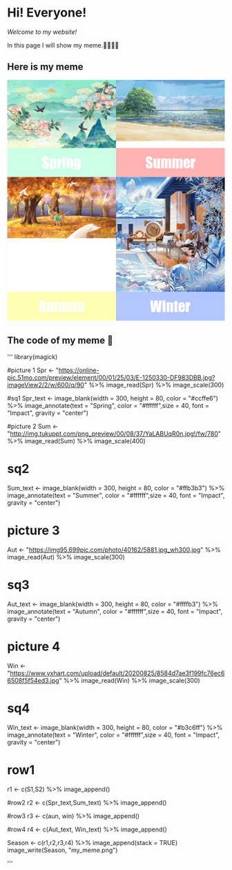 # **Hi! Everyone!** 

*Welcome to my website!* 

In this page I will show my meme.🦄🌺🌸🌼


## Here is my meme 

![](my_meme.png)


## The code of my meme 🌟

'''
library(magick)

#picture 1
Spr <- "https://online-pic.51mo.com/preview/element/00/01/25/03/E-1250330-DF983DBB.jpg?imageView2/2/w/600/q/90" %>%
  image_read(Spr) %>% image_scale(300)

#sq1
Spr_text <- image_blank(width = 300, height = 80, color = "#ccffe6") %>%
  image_annotate(text = "Spring", color = "#ffffff",size = 40, font = "Impact", gravity = "center")

#picture 2
Sum <- "http://img.tukuppt.com/png_preview/00/08/37/YaLABUqR0n.jpg!/fw/780" %>%
  image_read(Sum) %>% image_scale(400)

# sq2
Sum_text <- image_blank(width = 300, height = 80, color = "#ffb3b3") %>%
  image_annotate(text = "Summer", color = "#ffffff",size = 40, font = "Impact", gravity = "center")

# picture 3
Aut <- "https://img95.699pic.com/photo/40162/5881.jpg_wh300.jpg" %>%
  image_read(Aut) %>% image_scale(300)

# sq3
Aut_text <- image_blank(width = 300, height = 80, color = "#ffffb3") %>%
  image_annotate(text = "Autumn", color = "#ffffff",size = 40, font = "Impact", gravity = "center")

# picture 4
Win <- "https://www.yxhart.com/upload/default/20200825/8584d7ae3f199fc76ec66508f5f54ed3.jpg" %>%
  image_read(Win) %>% image_scale(300)

# sq4
Win_text <- image_blank(width = 300, height = 80, color = "#b3c6ff") %>%
  image_annotate(text = "Winter", color = "#ffffff",size = 40, font = "Impact", gravity = "center")

# row1
r1 <- c(S1,S2) %>% image_append()

#row2
r2 <- c(Spr_text,Sum_text) %>% image_append()

#row3
r3 <- c(aun, win) %>% image_append()

#row4
r4 <- c(Aut_text, Win_text) %>% image_append()

Season <- c(r1,r2,r3,r4) %>%
  image_append(stack = TRUE)
image_write(Season, "my_meme.png")


'''

